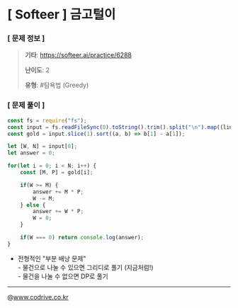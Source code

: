 # [ Softeer ] 금고털이

### [ 문제 정보 ]
> **기타**: https://softeer.ai/practice/6288
> 
> **난이도**: 2
>
> **유형**: #탐욕법 (Greedy)


### [ 문제 풀이 ]
```JavaScript
const fs = require("fs");
const input = fs.readFileSync(0).toString().trim().split("\n").map((line) => line.split(" ").map(Number));
const gold = input.slice(1).sort((a, b) => b[1] - a[1]);

let [W, N] = input[0];
let answer = 0;

for(let i = 0; i < N; i++) {
    const [M, P] = gold[i];

    if(W >= M) {
        answer += M * P;
        W -= M;
    } else {
        answer += W * P;
        W = 0;
    }

    if(W === 0) return console.log(answer);
}
```
- 전형적인 "부분 배낭 문제"<br>- 물건으로 나눌 수 있으면 그리디로 풀기 (지금처럼!)<br>- 물건을 나눌 수 없으면 DP로 풀기<br>


---
@www.codrive.co.kr